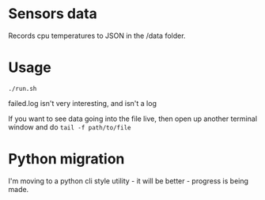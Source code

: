 # Sensors data

Records cpu temperatures to JSON in the /data folder. 

# Usage

`./run.sh`

failed.log isn't very interesting, and isn't a log

If you want to see data going into the file live, then open up another terminal window and do `tail -f path/to/file`

# Python migration

I'm moving to a python cli style utility - it will be better - progress is being made.